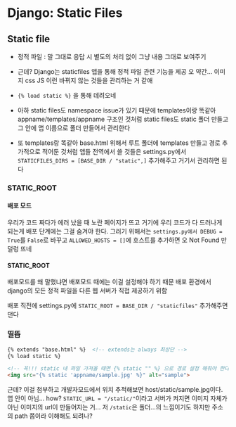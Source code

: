 # Django: Static Files

## Static file

* 정적 파일
  : 말 그대로 응답 시 별도의 처리 없이 그냥 내용 그대로 보여주기

* 근데? Django는 staticfiles 앱을 통해 정적 파일 관련 기능을 제공 오
  약간... 이미지 css JS 이런 바뀌지 않는 것들을 관리하는 거 같애

* `{% load static %}` 을 통해 데려오네

* 아하 static files도 namespace issue가 있기 때문에 templates이랑 똑같아 appname/templates/appname 구조인 것처럼 static files도 static 폴더 만들고 그 안에 앱 이름으로 폴더 만들어서 관리한다

* 또 templates랑 똑같아 base.html 위해서 루트 폴더에 templates 만들고 경로 추가적으로 적어둔 것처럼 앱들 전역에서 쓸 것들은 settings.py에서 `STATICFILES_DIRS = [BASE_DIR / "static",]` 추가해주고 거기서 관리하면 된다



### STATIC_ROOT

#### 배포 모드

우리가 코드 짜다가 에러 났을 때 노란 페이지가 뜨고 거기에 우리 코드가 다 드러나게 되는게 배포 단계에는 그걸 숨겨야 한다. 그러기 위해서는 `settings.py에서 DEBUG = True`를 `False`로 바꾸고 `ALLOWED_HOSTS = []`에 호스트를 추가하면 오 Not Found 만 덜렁 뜨네

#### STATIC_ROOT

배포모드를 왜 말했냐면 배포모드 때에는 이걸 설정해야 하기 때문
배포 환경에서 django의 모든 정적 파일을 다른 웹 서버가 직접 제공하기 위함

배포 직전에 settings.py에 `STATIC_ROOT = BASE_DIR / "staticfiles"` 추가해주면 댄다



### 띨뜹

```html
{% extends "base.html" %}  <!-- extends는 always 최상단 -->
{% load static %}

<!-- 꼭!!! static 내 파일 가져올 때면 {% static "" %} 으로 경로 설정 해줘야 한다!!! -->
<img src="{% static 'appname/sample.jpg' %}" alt="sample">
```



근데? 이걸 첨부하고 개발자모드에서 위치 추적해보면 host/static/sample.jpg이다. 앱 안이 아님... how?
`STATIC_URL = "/static/"`이라고 서버가 켜지면 이미지 자체가 아닌 이미지의 url이 만들어지는 거... 저 `/static`은 폴더...의 느낌이기도 하지만 주소의 path 쯤이라 이해해도 되려나?



